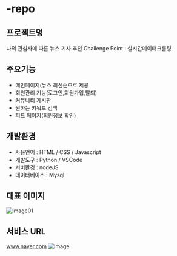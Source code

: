 # -repo

## 프로젝트명
나의 관심사에 따른 뉴스 기사 추천
Challenge Point : 실시간데이터크롤링
## 주요기능
- 메인페이지(뉴스 최신순으로 제공
- 회원관리 기능(로그인,회원가입,탈퇴)
- 커뮤니티 게시판
- 원하는 키워드 검색
- 피드 페이지(회원정보 확인)

## 개발환경
- 사용언어 : HTML / CSS / Javascript
- 개발도구 : Python / VSCode
- 서버환경 : nodeJS
- 데이터베이스 : Mysql

## 대표 이미지
![image01](이미지링크)
## 서비스 URL
www.naver.com
![image](https://user-images.githubusercontent.com/101968438/164143867-f4571f1c-49ff-4153-aa4f-bd40ff22a37b.png)
